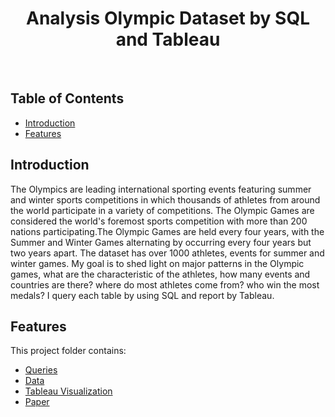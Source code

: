 <h1 align="center"> Analysis Olympic Dataset by SQL and Tableau  </h1> <br>

<!-- START doctoc generated TOC please keep comment here to allow auto update -->
<!-- DON'T EDIT THIS SECTION, INSTEAD RE-RUN doctoc TO UPDATE -->

## Table of Contents

- [Introduction](#introduction)
- [Features](#features)

<!-- END doctoc generated TOC please keep comment here to allow auto update -->

## Introduction
 The Olympics are leading international sporting events featuring summer and winter sports competitions in which thousands of athletes from around the world participate in a variety of competitions. The Olympic Games are considered the world's foremost sports competition with more than 200 nations participating.The Olympic Games are held every four years, with the Summer and Winter Games alternating by occurring every four years but two years apart. The dataset has over 1000 athletes, events for summer and winter games. My goal is to shed light on major patterns in the Olympic games, what are the characteristic of the athletes, how many events and countries are there? where do most athletes come from? who win the most medals? I query each table by using SQL and report by Tableau.

## Features
This project folder contains:
* [Queries](https://github.com/YangyangJia1/sql_olympic_dataset/tree/master/files/queries)
* [Data](https://github.com/YangyangJia1/sql_olympic_dataset/tree/master/files/data)
* [Tableau Visualization](https://us-west-2b.online.tableau.com/#/site/yangyangjia01/workbooks/186179/views)
* [Paper](#)
